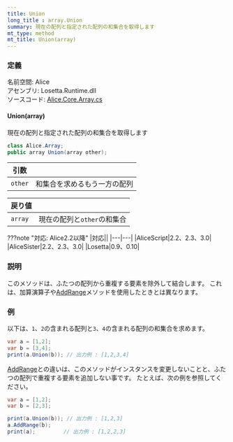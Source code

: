 ```yaml
---
title: Union
long_title : array.Union
summary: 現在の配列と指定された配列の和集合を取得します
mt_type: method
mt_title: Union(array)
---
```


### 定義
名前空間: Alice<br/>
アセンブリ: Losetta.Runtime.dll<br/>
ソースコード: [Alice.Core.Array.cs](https://github.com/WSOFT-Project/Losetta/blob/master/Losetta.Runtime/Core/Extension/Alice.Core.Array.cs)

#### Union(array)

現在の配列と指定された配列の和集合を取得します

```cs title="AliceScript"
class Alice.Array;
public array Union(array other);
```

|引数| |
|-|-|
|`other`|和集合を求めるもう一方の配列|

|戻り値| |
|-|-|
|`array`|現在の配列と`other`の和集合|

???note "対応: Alice2.2以降"
    |対応||
    |---|---|
    |AliceScript|2.2、2.3、3.0|
    |AliceSister|2.2、2.3、3.0|
    |Losetta|0.9、0.10|

### 説明
このメソッドは、ふたつの配列から重複する要素を除外して結合します。
これは、加算演算子や[AddRange](./addrange.md)メソッドを使用したときとは異なります。

### 例
以下は、`1`、`2`の含まれる配列と`3`、`4`の含まれる配列の和集合を求めます。

```cs title="AliceScript"
var a = [1,2];
var b = [3,4];
print(a.Union(b)); // 出力例 : [1,2,3,4]
```

[AddRange](./addrange.md)との違いは、このメソッドがインスタンスを変更しないことと、ふたつの配列で重複する要素を追加しない事です。
たとえば、次の例を参照してください。

```cs title="AliceScript"
var a = [1,2];
var b = [2,3];

print(a.Union(b)); // 出力例 : [1,2,3]
a.AddRange(b);
print(a);         // 出力例 : [1,2,2,3]
```